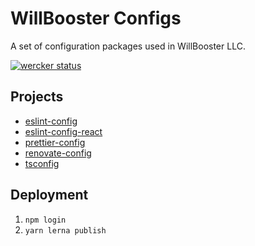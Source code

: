 # WillBooster Configs

A set of configuration packages used in WillBooster LLC.

[![wercker status](https://app.wercker.com/status/4baee16fa4d9da6b00ee7b2919e407a3/m/master 'wercker status')](https://app.wercker.com/project/byKey/4baee16fa4d9da6b00ee7b2919e407a3)

## Projects

- [eslint-config](projects/eslint-config)
- [eslint-config-react](projects/eslint-config-react)
- [prettier-config](projects/prettier-config)
- [renovate-config](projects/renovate-config)
- [tsconfig](projects/tsconfig)

## Deployment

1. `npm login`
1. `yarn lerna publish`
